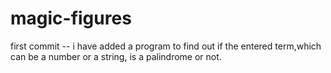# magic-figures
first commit -- i have added a program to find out if the entered term,which can be a number or a string, is a palindrome or not.

